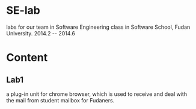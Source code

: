 SE-lab
======

labs for our team in Software Engineering class in Software School, Fudan University.
2014.2 -- 2014.6

Content
======

Lab1
------
a plug-in unit for chrome browser, which is used to receive and deal with the mail from student mailbox for Fudaners.
